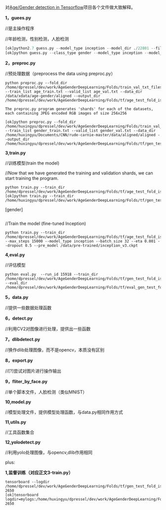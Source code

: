 对[Age/Gender detection in Tensorflow](URL'https://github.com/dpressel/rude-carnie')项目各个文件做大致解释。

**1，guees.py**

//是主操作程序

//年龄检测，性别检测，人脸检测

```python
[ok]python2.7 guess.py --model_type inception --model_dir ./22801 --filename test.jpg //age
[ok]python guess.py --class_type gender --model_type inception --model_dir ./21936 --filename test3.jpg

```

**2，preproc.py**

//预处理数据（preprocess the data using preproc.py）

```
python preproc.py --fold_dir /home/dpressel/dev/work/AgeGenderDeepLearning/Folds/train_val_txt_files_per_fold/test_fold_is_0 --train_list age_train.txt --valid_list age_val.txt --data_dir /data/xdata/age-gender/aligned --output_dir /home/dpressel/dev/work/AgeGenderDeepLearning/Folds/tf/age_test_fold_is_0

The preproc.py program generates 'shards' for each of the datasets, each containing JPEG encoded RGB images of size 256x256

[ok]python preproc.py --fold_dir /home/huxingyu/dpressel/dev/work/AgeGenderDeepLearning/Folds/train_val_txt_files_per_fold/test_fold_is_0 --train_list gender_train.txt --valid_list gender_val.txt --data_dir /home/huxingyu/Documents/CNN/rude-carnie-master/data/aligned/aligned --output_dir /home/huxingyu/dpressel/dev/work/AgeGenderDeepLearning/Folds/tf/gen_test_fold_is_0
```

**3,train.py**

//训练模型(train the model)

//Now that we have generated the training and validation shards, we can start training the program. 

```
python train.py --train_dir /home/dpressel/dev/work/AgeGenderDeepLearning/Folds/tf/age_test_fold_is_0
[ok]python train.py --train_dir /home/huxingyu/dpressel/dev/work/AgeGenderDeepLearning/Folds/tf/gen_test_fold_is_0
```
[gender]
```python train.py --train_dir /home/dpressel/dev/work/AgeGenderDeepLearning/Folds/tf/gen_test_fold_is_0 --max_steps 30000 --eta 0.001
```

//Train the model (fine-tuned Inception)

 ```
python train.py --train_dir /home/dpressel/dev/work/AgeGenderDeepLearning/Folds/tf/age_test_fold_is_0 --max_steps 15000 --model_type inception --batch_size 32 --eta 0.001 --dropout 0.5 --pre_model /data/pre-trained/inception_v3.ckpt
 ```

**4,eval.py**

//评估模型
```
python eval.py  --run_id 15918 --train_dir /home/dpressel/dev/work/AgeGenderDeepLearning/Folds/tf/gen_test_fold_is_0/ --eval_dir /home/dpressel/dev/work/AgeGenderDeepLearning/Folds/tf/eval_gen_test_fold_is_0
```
**5，data.py**

//提供一些数据处理函数

**6，detect.py**

//利用CV2对图像进行处理，提供出一些函数

**7，dlibdetect.py**

//换作dlib处理图像，而不是opencv，本质没有区别

**8，export.py**

//[?]尝试对图片进行操作输出

**9，fliter_by_face.py**

//单个脚本文件，人脸检测（类似MNIST）

**10,model.py**

//模型处理文件，提供模型处理函数，与data.py相同作用方式

**11,utils.py**

//工具函数集合

**12,yolodetect.py**

//利用yolo处理图像，与opencv,dlib作用相同


plus:

**1,监督训练（对应正文3-train.py）**

```
tensorboard --logdir /home/dpressel/dev/work/AgeGenderDeepLearning/Folds/tf/gen_test_fold_is_0/run-2650
[ok]tensorboard logdir=mylogs:/home/huxingyu/dpressel/dev/work/AgeGenderDeepLearning/Folds/tf/gen_test_fold_is_0/run-2650
```
